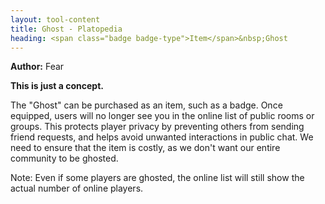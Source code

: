 ```yaml
---
layout: tool-content
title: Ghost - Platopedia
heading: <span class="badge badge-type">Item</span>&nbsp;Ghost
---
```


<div class="linebreak"></div>

**Author:** Fear

**This is just a concept.**

The "Ghost" can be purchased as an item, such as a badge. Once equipped, users will no longer see you in the online list of public rooms or groups. This protects player privacy by preventing others from sending friend requests, and helps avoid unwanted interactions in public chat. We need to ensure that the item is costly, as we don't want our entire community to be ghosted.

Note: Even if some players are ghosted, the online list will still show the actual number of online players.

<div class="linebreak"></div>

<div class="content-image" data-url="/docs/assets/images/concepts/ghost.png" data-width="600px" data-label=""></div>

<div class="linebreak"></div>
